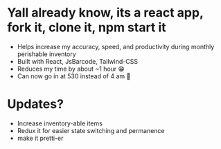 # Yall already know, its a react app, fork it, clone it, npm start it

* Helps increase my accuracy, speed, and productivity during monthly perishable inventory
* Built with React, JsBarcode, Tailwind-CSS
* Reduces my time by about ~1 hour 😁
* Can now go in at 530 instead of 4 am 🤩

# Updates?

* Increase inventory-able items
* Redux it for easier state switching and permanence
* make it pretti-er
